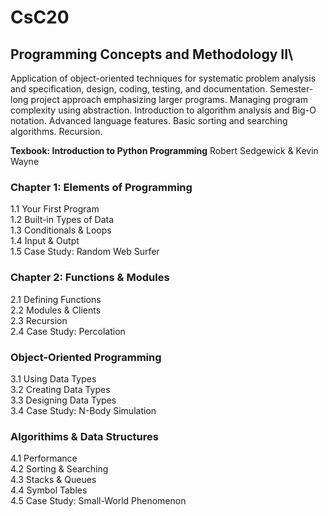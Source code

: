 # CsC20
## Programming Concepts and Methodology II\
Application of object-oriented techniques for systematic problem analysis and specification, design, coding, testing, and documentation. Semester-long project approach emphasizing larger programs. Managing program complexity using abstraction. Introduction to algorithm analysis and Big-O notation. Advanced language features. Basic sorting and searching algorithms. Recursion.

**Texbook: Introduction to Python Programming** Robert Sedgewick & Kevin Wayne

### Chapter 1: Elements of Programming

  1.1 Your First Program\
  1.2 Built-in Types of Data\
  1.3 Conditionals & Loops\
  1.4 Input & Outpt\
  1.5 Case Study: Random Web Surfer
### Chapter 2: Functions & Modules
  2.1 Defining Functions\
  2.2 Modules & Clients\
  2.3 Recursion\
  2.4 Case Study: Percolation
### Object-Oriented Programming
  3.1 Using Data Types\
  3.2 Creating Data Types\
  3.3 Designing Data Types\
  3.4 Case Study: N-Body Simulation
### Algorithims & Data Structures
  4.1 Performance\
  4.2 Sorting & Searching\
  4.3 Stacks & Queues\
  4.4 Symbol Tables\
  4.5 Case Study: Small-World Phenomenon

